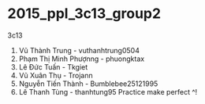 # 2015_ppl_3c13_group2
	
3c13
1. Vũ Thành Trung - vuthanhtrung0504
2. Phạm Thị Minh Phượnng - phuongktax
3. Lê Đức Tuấn - Tkgiet
4. Vũ Xuân Thụ - Trojann
5. Nguyễn Tiến Thành - Bumblebee25121995
6. Lê Thanh Tùng - thanhtung95
Practice make perfect ^!

